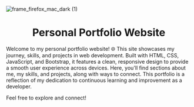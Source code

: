 ![frame_firefox_mac_dark (1)]([https://user-images.githubusercontent.com/80502833/187230764-e1bb2b44-c221-4529-ba73-a2261e636372.png](https://github.com/raunak-kumar0210/Projects/blob/main/Portfolio%20Website/Project%20Image.png))

<h1 align="center">Personal Portfolio Website</h1>  

Welcome to my personal portfolio website! 🌐 This site showcases my journey, skills, and projects in web development. Built with HTML, CSS, JavaScript, and Bootstrap, it features a clean, responsive design to provide a smooth user experience across devices. Here, you'll find sections about me, my skills, and projects, along with ways to connect. This portfolio is a reflection of my dedication to continuous learning and improvement as a developer.

Feel free to explore and connect!
